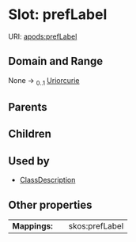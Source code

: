 
# Slot: prefLabel



URI: [apods:prefLabel](https://activitypods.org/ns/core#prefLabel)


## Domain and Range

None &#8594;  <sub>0..1</sub> [Uriorcurie](types/Uriorcurie.md)

## Parents


## Children


## Used by

 * [ClassDescription](ClassDescription.md)

## Other properties

|  |  |  |
| --- | --- | --- |
| **Mappings:** | | skos:prefLabel |